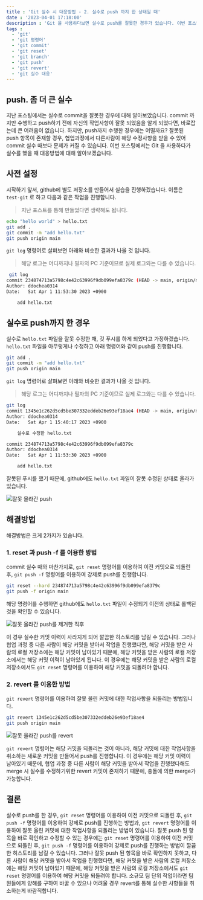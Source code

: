 ```yaml
---
title : 'Git 실수 시 대응방법 - 2. 실수로 push 까지 한 상태일 때'
date : '2023-04-01 17:18:00'
description : 'Git 을 사용하다보면 실수로 push를 잘못한 경우가 있습니다. 이번 포스팅에서는 Git 을 사용하다가 실수를 했을 때 대응방법에 대해 알아보겠습니다.'
tags :
  - 'git'
  - 'git 명령어'
  - 'git commit'
  - 'git reset'
  - 'git branch'
  - 'git push'
  - 'git revert'
  - 'git 실수 대응'
---
```


## push. 좀 더 큰 실수

지난 포스팅에서는 실수로 commit을 잘못한 경우에 대해 알아보았습니다. commit 까지만 수행하고 push하기 전에 자신의 작업사항이 잘못 되었음을 알게 되었다면, 바로잡는데 큰 어려움이 없습니다. 하지만, push까지 수행한 경우에는 어떨까요? 잘못된 push 항목이 존재할 경우, 협업과정에서 다른사람이 해당 수정사항을 받을 수 있어 commit 실수 때보다 문제가 커질 수 있습니다. 이번 포스팅에서는 Git 을 사용하다가 실수를 했을 때 대응방법에 대해 알아보겠습니다.

## 사전 설정

시작하기 앞서, github에 별도 저장소를 만들어서 실습을 진행하겠습니다. 이름은 `test-git` 로 하고 다음과 같은 작업을 진행합니다.

> 지난 포스트를 통해 만들었다면 생략해도 됩니다.

```bash
echo "hello world" > hello.txt
git add .
git commit -m "add hello.txt"
git push origin main
```

`git log` 명령어로 살펴보면 아래와 비슷한 결과가 나올 것 입니다.

> 해당 로그는 어디까지나 필자의 PC 기준이므로 실제 로그와는 다를 수 있습니다.

```bash
 git log
commit 234874713a5798c4e42c63996f9db099efa8379c (HEAD -> main, origin/main)
Author: ddochea0314
Date:   Sat Apr 1 11:53:30 2023 +0900

    add hello.txt
```

## 실수로 push까지 한 경우

실수로 `hello.txt` 파일을 잘못 수정한 채, 깃 푸시를 하게 되었다고 가정하겠습니다.
`hello.txt` 파일을 아무렇게나 수정하고 아래 명령어와 같이 push를 진행합니다.

```bash
git add .
git commit -m "add hello.txt"
git push origin main
```

`git log` 명령어로 살펴보면 아래와 비슷한 결과가 나올 것 입니다.

> 해당 로그는 어디까지나 필자의 PC 기준이므로 실제 로그와는 다를 수 있습니다.

```bash
git log
commit 1345e1c262d5cd5be307332eddeb26e93ef18ae4 (HEAD -> main, origin/main)
Author: ddochea0314
Date:   Sat Apr 1 15:40:17 2023 +0900

    실수로 수정한 hello.txt

commit 234874713a5798c4e42c63996f9db099efa8379c
Author: ddochea0314
Date:   Sat Apr 1 11:53:30 2023 +0900

    add hello.txt
```

잘못된 푸시를 했기 때문에, github에도 `hello.txt` 파일이 잘못 수정된 상태로 올라가 있습니다.

![잘못 올라간 push](/images/git-%EC%8B%A4%EC%88%98%EC%8B%9C-%EB%8C%80%EC%9D%91%EB%B0%A9%EB%B2%95-2_1.png)

## 해결방법

해결방법은 크게 2가지가 있습니다.

### 1. reset 과 push -f 를 이용한 방법

commit 실수 때와 마찬가지로, `git reset` 명령어를 이용하여 이전 커밋으로 되돌린 후, `git push -f` 명령어를 이용하여 강제로 push를 진행합니다.

```bash
git reset --hard 234874713a5798c4e42c63996f9db099efa8379c
git push -f origin main
```

해당 명령어를 수행하면 github에도 `hello.txt` 파일이 수정되기 이전의 상태로 롤백된 것을 확인할 수 있습니다.

![잘못 올라간 push를 제거한 직후](/images/git-%EC%8B%A4%EC%88%98%EC%8B%9C-%EB%8C%80%EC%9D%91%EB%B0%A9%EB%B2%95-2_2.png)

이 경우 실수한 커밋 이력이 사라지게 되어 깔끔한 히스토리를 남길 수 있습니다. 그러나 협업 과정 중 다른 사람이 해당 커밋을 받아서 작업을 진행했다면, 해당 커밋을 받은 사람의 로컬 저장소에는 해당 커밋이 남아있기 때문에, 해당 커밋을 받은 사람의 로컬 저장소에서는 해당 커밋 이력이 남아있게 됩니다. 이 경우에는 해당 커밋을 받은 사람의 로컬 저장소에서도 `git reset` 명령어를 이용하여 해당 커밋을 되돌려야 합니다.

### 2. revert 를 이용한 방법

`git revert` 명령어를 이용하여 잘못 올린 커밋에 대한 작업사항을 되돌리는 방법입니다.

```bash
git revert 1345e1c262d5cd5be307332eddeb26e93ef18ae4
git push origin main
```

![잘못 올라간 push를 revert](/images/git-%EC%8B%A4%EC%88%98%EC%8B%9C-%EB%8C%80%EC%9D%91%EB%B0%A9%EB%B2%95-2_3.png)

 `git revert` 명령어는 해당 커밋을 되돌리는 것이 아니라, 해당 커밋에 대한 작업사항을 취소하는 새로운 커밋을 만들어서 push를 진행합니다. 이 경우에는 해당 커밋 이력이 남아있기 때문에, 협업 과정 중 다른 사람이 해당 커밋을 받아서 작업을 진행했다해도 merge 시 실수를 수정하기위한 revert 커밋이 존재하기 때문에, 충돌에 의한 merge가 가능합니다.

## 결론

실수로 push를 한 경우, `git reset` 명령어를 이용하여 이전 커밋으로 되돌린 후, `git push -f` 명령어를 이용하여 강제로 push를 진행하는 방법과, `git revert` 명령어를 이용하여 잘못 올린 커밋에 대한 작업사항을 되돌리는 방법이 있습니다. 잘못 push 된 항목을 바로 확인하고 수정할 수 있는 경우에는 `git reset` 명령어를 이용하여 이전 커밋으로 되돌린 후, `git push -f` 명령어를 이용하여 강제로 push를 진행하는 방법이 깔끔한 히스토리를 남길 수 있습니다. 그러나 잘못 push 된 항목을 바로 확인하지 못하고, 다른 사람이 해당 커밋을 받아서 작업을 진행했다면, 해당 커밋을 받은 사람의 로컬 저장소에는 해당 커밋이 남아있기 때문에, 해당 커밋을 받은 사람의 로컬 저장소에서도 `git reset` 명령어를 이용하여 해당 커밋을 되돌려야 합니다. 소규모 팀 단위 작업이라면 팀원들에게 양해를 구하여 바꿀 수 있으나 어려울 경우 revert를 통해 실수한 사항들을 취소하는게 바람직합니다.